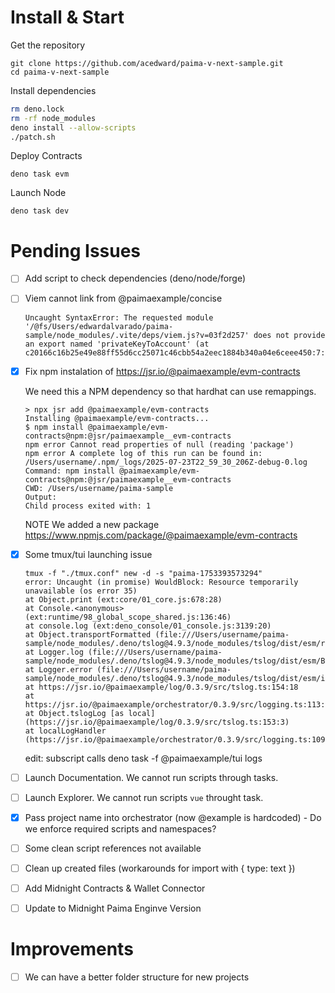 # Install & Start

Get the repository
```
git clone https://github.com/acedward/paima-v-next-sample.git
cd paima-v-next-sample
```
Install dependencies
```sh
rm deno.lock
rm -rf node_modules
deno install --allow-scripts
./patch.sh
```
Deploy Contracts
```
deno task evm
```

Launch Node
```
deno task dev
```

# Pending Issues

- [ ] Add script to check dependencies (deno/node/forge) 

- [ ] Viem cannot link from @paimaexample/concise 
    ```
    Uncaught SyntaxError: The requested module '/@fs/Users/edwardalvarado/paima-sample/node_modules/.vite/deps/viem.js?v=03f2d257' does not provide an export named 'privateKeyToAccount' (at c20166c16b25e49e88ff55d6cc25071c46cbb54a2eec1884b340a04e6ceee450:7:10)
    ```

- [x] Fix npm instalation of https://jsr.io/@paimaexample/evm-contracts

    We need this a NPM dependency so that hardhat can use remappings.
    ```
    > npx jsr add @paimaexample/evm-contracts
    Installing @paimaexample/evm-contracts...
    $ npm install @paimaexample/evm-contracts@npm:@jsr/paimaexample__evm-contracts
    npm error Cannot read properties of null (reading 'package')
    npm error A complete log of this run can be found in: /Users/username/.npm/_logs/2025-07-23T22_59_30_206Z-debug-0.log
    Command: npm install @paimaexample/evm-contracts@npm:@jsr/paimaexample__evm-contracts
    CWD: /Users/username/paima-sample
    Output: 
    Child process exited with: 1
    ```

    NOTE We added a new package https://www.npmjs.com/package/@paimaexample/evm-contracts

- [x] Some tmux/tui launching issue
    ```
    tmux -f "./tmux.conf" new -d -s "paima-1753393573294"
    error: Uncaught (in promise) WouldBlock: Resource temporarily unavailable (os error 35)
    at Object.print (ext:core/01_core.js:678:28)
    at Console.<anonymous> (ext:runtime/98_global_scope_shared.js:136:46)
    at console.log (ext:deno_console/01_console.js:3139:20)
    at Object.transportFormatted (file:///Users/username/paima-sample/node_modules/.deno/tslog@4.9.3/node_modules/tslog/dist/esm/runtime/nodejs/index.js:107:13)
    at Logger.log (file:///Users/username/paima-sample/node_modules/.deno/tslog@4.9.3/node_modules/tslog/dist/esm/BaseLogger.js:101:32)
    at Logger.error (file:///Users/username/paima-sample/node_modules/.deno/tslog@4.9.3/node_modules/tslog/dist/esm/index.js:32:22)
    at https://jsr.io/@paimaexample/log/0.3.9/src/tslog.ts:154:18
    at https://jsr.io/@paimaexample/orchestrator/0.3.9/src/logging.ts:113:16
    at Object.tslogLog [as local] (https://jsr.io/@paimaexample/log/0.3.9/src/tslog.ts:153:3)
    at localLogHandler (https://jsr.io/@paimaexample/orchestrator/0.3.9/src/logging.ts:109:9)
    ```
    edit: subscript calls deno task -f @paimaexample/tui logs

- [ ] Launch Documentation. We cannot run scripts through tasks.

- [ ] Launch Explorer. We cannot run scripts `vue` throught task. 

- [x] Pass project name into orchestrator (now @example is hardcoded) - Do we enforce required scripts and namespaces?

- [ ] Some clean script references not available

- [ ] Clean up created files (workarounds for import with { type: text })

- [ ] Add Midnight Contracts & Wallet Connector

- [ ] Update to Midnight Paima Enginve Version

# Improvements

- [ ] We can have a better folder structure for new projects
